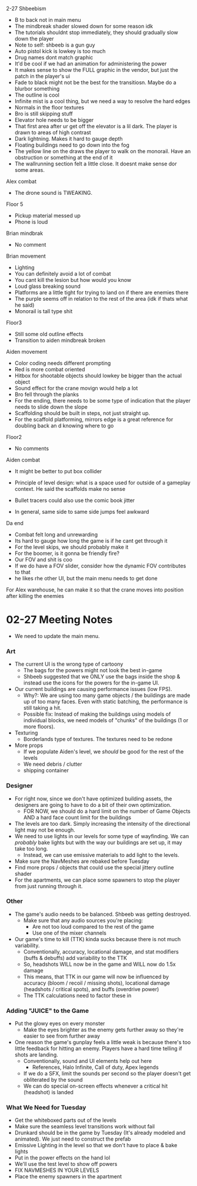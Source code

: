 2-27 Shbeebism

- B to back not in main menu
- The mindbreak shader slowed down for some reason idk
- The tutorials shouldnt stop immediately, they should gradually slow down the player
- Note to self: shbeeb is a gun guy
- Auto pistol kick is lowkey is too much
- Drug names dont match graphic
- It'd be cool if we had an animation for administering the power
- It makes sense to show the FULL graphic in the vendor, but just the patch in the player's ui
- Fade to black might not be the best for the transitiosn. Maybe do a blurbor something
- The outline is cool
- Infinite mist is a cool thing, but we need a way to resolve the hard edges
- Normals in the floor textures
- Bro is still skipping stuff
- Elevator hole needs to be bigger
- That first area after ur get off the elevator is a lil dark. The player is drawn to areas of high contrast 
- Dark lightning. Makes it hard to gauge depth
- Floating buildings need to go down into the fog
- The yellow line on the draws the player to walk on the monorail. Have an obstruction or something at the end of it
- The wallrunning section felt a little close. It doesnt make sense dor some areas.

Alex combat

- The drone sound is TWEAKING.

Floor 5

- Pickup material messed up
- Phone is loud

Brian mindbrak

- No comment

Brian movement

- Lighting
- You can definitely avoid a lot of combat
- You cant kill the lesion but how would you know
- Loud glass breaking sound
- Platforms are a little tight for trying to land on if there are enemies there
- The purple seems off in relation to the rest of the area (idk if thats what he said)
- Monorail is tall type shit

Floor3

- Still some old outline effects
- Transition to aiden mindbreak broken

Aiden movement

- Color coding needs different prompting
- Red is more combat oriented
- Hitbox for shootable objects should lowkey be bigger than the actual object
- Sound effect for the crane movign would help a lot
- Bro fell through the planks
- For the ending, there needs to be some type of indication that the player needs to slide down the slope
- Scaffolding should be built in steps, not just straight up.
- For the scaffold platforming, mirrors edge is a great reference for doubling back an d knowing where to go

Floor2

- No comments

Aiden combat

- It might be better to put box collider
- Principle of level design: what is a space used for outside of a gameplay context. He said the scaffolds make no sense

- Bullet tracers could also use the comic book jitter
- In general, same side to same side jumps feel awkward

Da end

- Combat felt long and unrewarding
- Its hard to gauge how long the game is if he cant get through it
- For the level skips, we should probably make it 
- For the boomer, is it gonna be friendly fire?
- Our FOV and shit is coo
- If we do have a FOV slider, consider how the dynamic FOV contributes to that
- he likes rhe other UI, but the main menu needs to get done

For Alex warehouse, he can make it so that the crane moves into position after killing the enemies 

# 02-27 Meeting Notes

- We need to update the main menu.

### Art

- The current UI is the wrong type of cartoony
	- The bags for the powers might not look the best in-game
	- Shbeeb suggested that we ONLY use the bags inside the shop & instead use the icons for the powers for the in-game UI.
- Our current buildings are causing performance issues (low FPS).
	- Why?: We are using too many game objects / the buildings are made up of too many faces. Even with static batching, the performance is still taking a hit.
	- Possible fix: Instead of making the buildings using models of individual blocks, we need models of "chunks" of the buildings (1 or more floors).
- Texturing
	- Borderlands type of textures. The textures need to be redone
- More props
	- If we populate Aiden's level, we *should* be good for the rest of the levels
	- We need debris / clutter
	- shipping container
### Designer

- For right now, since we don't have optimized building assets, the designers are going to have to do a bit of their own optimization.
	- FOR NOW, we should do a hard limit on the number of Game Objects AND a hard face count limit for the buildings
- The levels are too dark. Simply increasing the intensity of the directional light may not be enough.
- We need to use lights in our levels for some type of wayfinding. We can *probably* bake lights but with the way our buildings are set up, it may take too long.
	- Instead, we can use emissive materials to add light to the levels.
- Make sure the NavMeshes are rebaked before Tuesday
- Find more props / objects that could use the special jittery outline shader
- For the apartments, we can place some spawners to stop the player from just running through it.

### Other
- The game's audio needs to be balanced. Shbeeb was getting destroyed.
	- Make sure that any audio sources you're placing:
		- Are not too loud compared to the rest of the game
		- Use one of the mixer channels
- Our game's time to kill (TTK) kinda sucks because there is not much variability.
	- Conventionally, accuracy, locational damage, and stat modifiers (buffs & debuffs) add variability to the TTK
	- So, headshots WILL now be in the game and WILL now do 1.5x damage
	- This means, that TTK in our game will now be influenced by accuracy (bloom / recoil / missing shots), locational damage (headshots / critical spots), and buffs (overdrive power)
	- The TTK calculations need to factor these in

### Adding "JUICE" to the Game
- Put the glowy eyes on every monster
	- Make the eyes brighter as the enemy gets further away so they're easier to see from further away
- One reason the game's gunplay feels a little weak is because there's too little feedback for hitting an enemy. Players have a hard time telling if shots are landing.
	- Conventionally, sound and UI elements help out here
		- References, Halo Infinite, Call of duty, Apex legends
	- If we do a SFX, limit the sounds per second so the player doesn't get obliterated by the sound
	- We can do special on-screen effects whenever a critical hit (headshot) is landed

### What We Need for Tuesday

- Get the whiteboxed parts out of the levels
- Make sure the seamless level transitions work without fail
- Drunkard should be in the game by Tuesday (It's already modeled and animated). We just need to construct the prefab
- Emissive Lighting in the level so that we don't have to place & bake lights
- Put in the power effects on the hand lol
- We'll use the test level to show off powers
- FIX NAVMESHES IN YOUR LEVELS
- Place the enemy spawners in the apartment
